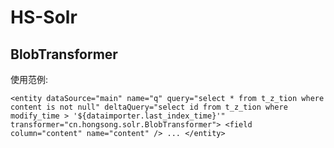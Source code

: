 # HS-Solr
## BlobTransformer
使用范例:

 `<entity dataSource="main" name="q" query="select * from t_z_tion where content is not null"
        deltaQuery="select id from t_z_tion where modify_time > '${dataimporter.last_index_time}'"
				transformer="cn.hongsong.solr.BlobTransformer">
        <field column="content" name="content" />
        ...
 </entity>`
